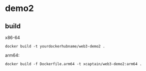 # demo2

## build

x86-64
```
docker build -t yourdockerhubname/web3-demo2 .
```

arm64:
```
docker build -f Dockerfile.arm64 -t xcaptain/web3-demo2:arm64 .
```